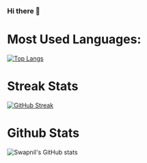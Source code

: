 ### Hi there 👋


<!--
**Swap-nil-2003/Swap-nil-2003** is a ✨ _special_ ✨ repository because its `README.md` (this file) appears on your GitHub profile.

Here are some ideas to get you started:

- 🔭 I’m currently working on ...
- 🌱 I’m currently learning ...
- 👯 I’m looking to collaborate on ...
- 🤔 I’m looking for help with ...
- 💬 Ask me about ...
- 📫 How to reach me: ...
- 😄 Pronouns: ...
- ⚡ Fun fact: ...
-->
# Most Used Languages:
[![Top Langs](https://github-readme-stats.vercel.app/api/top-langs/?username=Swap-nil-2003&exclude_repo=github-readme-stats,anuraghazra.github.io&theme=dark)](https://github.com/Swap-nil-2003/github-readme-stats) 

# Streak Stats
[![GitHub Streak](https://streak-stats.demolab.com/?user=Swap-nil-2003&theme=dark)](https://git.io/streak-stats)

# Github Stats
![Swapnil's GitHub stats](https://github-readme-stats.vercel.app/api?username=Swap-nil-2003&count_private=true&theme=merko) 
